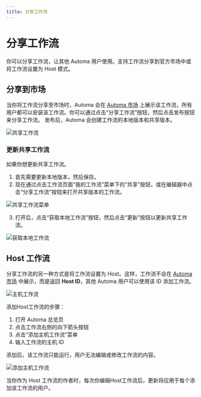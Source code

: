 ```yaml
---
title: 分享工作流
---
```


# 分享工作流
你可以分享工作流，让其他 Automa 用户使用。支持工作流分享到官方市场中或将工作流设置为 Host 模式。

## 分享到市场

当你将工作流分享至市场时，Automa 会在 [Automa 市场](https://www.automa.site/marketplace) 上展示该工作流，所有用户都可以安装该工作流。你可以通过点击“分享工作流”按钮，然后点击发布按钮来分享工作流。
发布后，Automa 会创建工作流的本地版本和共享版本。

![共享工作流](https://s3.ap-southeast-1.amazonaws.com/automa-pub/i/2024/12/02/12ev72-18.png)

### 更新共享工作流

如果你想更新共享工作流。
1. 首先需要更新本地版本，然后保存。
2. 现在通过点击工作流页面“我的工作流”菜单下的“共享”按钮，或在编辑器中点击“分享工作流”按钮来打开共享版本的工作流。

![共享工作流菜单](https://s3.ap-southeast-1.amazonaws.com/automa-pub/i/2024/12/02/12ev71-km.png)

3. 打开后，点击“获取本地工作流”按钮，然后点击“更新”按钮以更新共享工作流。

![获取本地工作流](https://s3.ap-southeast-1.amazonaws.com/automa-pub/i/2024/12/02/12ev72-zq.png)

## Host 工作流
分享工作流的另一种方式是将工作流设置为 Host。这样，工作流不会在 [Automa 市场](https://www.automa.site/marketplace) 中展示，而是返回 **Host ID**，其他 Automa 用户可以使用该 ID 添加工作流。

![主机工作流](https://s3.ap-southeast-1.amazonaws.com/automa-pub/i/2024/12/02/12ev72-ao.png)

添加Host工作流的步骤：
1. 打开 Automa 总览页
2. 点击工作流右侧的向下箭头按钮
3. 点击“添加主机工作流”菜单
4. 输入工作流的主机 ID

添加后，该工作流只能运行，用户无法编辑或修改工作流的内容。

![添加主机工作流](https://s3.ap-southeast-1.amazonaws.com/automa-pub/i/2024/12/02/12ev72-cl.png)

当你作为 Host 工作流的作者时，每次你编辑Host工作流后，更新将应用于每个添加该工作流的用户。
